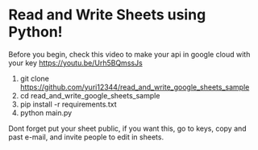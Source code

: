 # Read and Write Sheets using Python!

Before you begin, check this video to make your api in google cloud with your key
https://youtu.be/Urh5BQmssJs

1. git clone https://github.com/yuri12344/read_and_write_google_sheets_sample
2. cd read_and_write_google_sheets_sample
3. pip install -r requirements.txt
4. python main.py

Dont forget put your sheet public, if you want this, go to keys, copy and past e-mail, and invite people to edit in sheets.
